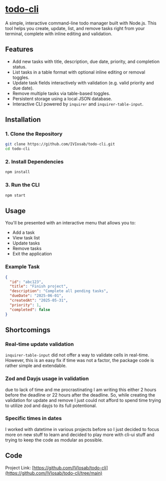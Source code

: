 # [todo-cli](https://github.com/IVIosab/todo-cli/tree/main)

A simple, interactive command-line todo manager built with Node.js. This tool helps you create, update, list, and remove tasks right from your terminal, complete with inline editing and validation.

## Features

- Add new tasks with title, description, due date, priority, and completion status.
- List tasks in a table format with optional inline editing or removal toggles.
- Update task fields interactively with validation (e.g. valid priority and due date).
- Remove multiple tasks via table-based toggles.
- Persistent storage using a local JSON database.
- Interactive CLI powered by `inquirer` and `inquirer-table-input`.

## Installation

### 1. Clone the Repository

```bash
git clone https://github.com/IVIosab/todo-cli.git
cd todo-cli
```

### 2. Install Dependencies

```bash
npm install
```

### 3. Run the CLI

```bash
npm start
```

## Usage

You'll be presented with an interactive menu that allows you to:

- Add a task
- View task list
- Update tasks
- Remove tasks
- Exit the application

### Example Task

```json
{
  "id": "abc123",
  "title": "Finish project",
  "description": "Complete all pending tasks",
  "dueDate": "2025-06-01",
  "createdAt": "2025-05-31",
  "priority": 1,
  "completed": false
}
```

## Shortcomings

### Real-time update validation
`inquirer-table-input` did not offer a way to validate cells in real-time. However, this is an easy fix if time was not a factor, the package code is rather simple and extendable.

### Zod and Dayjs usage in validation
due to lack of time and me procrastinating I am writing this either 2 hours before the deadline or 22 hours after the deadline. So, while creating the validation for update and remove I just could not afford to spend time trying to utilize zod and dayjs to its full potentional. 

### Specific times in dates
I worked with datetime in various projects before so I just decided to focus more on new stuff to learn and decided to play more with cli-ui stuff and trying to keep the code as modular as possible. 

## Code
Project Link: [https://github.com/IVIosab/todo-cli](https://github.com/IVIosab/todo-cli/tree/main)